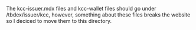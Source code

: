 The kcc-issuer.mdx files and kcc-wallet files should go under /tbdex/issuer/kcc, however, something about these files breaks the website so I deciced to move them to this directory.
